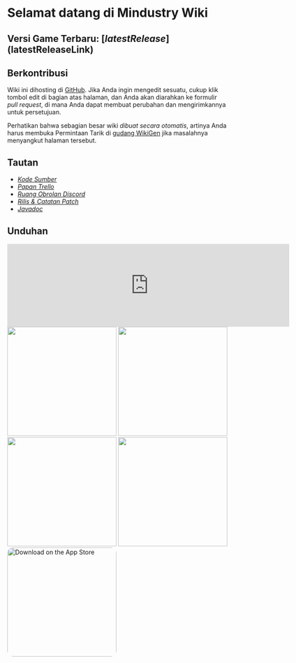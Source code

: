 # Selamat datang di Mindustry Wiki

## Versi Game Terbaru: [$latestRelease]($latestReleaseLink)

## Berkontribusi

Wiki ini dihosting di [GitHub](https://github.com/MindustryGame/wiki). Jika Anda ingin mengedit sesuatu, cukup klik tombol edit di bagian atas halaman, dan Anda akan diarahkan ke formulir *pull request*, di mana Anda dapat membuat perubahan dan mengirimkannya untuk persetujuan.

Perhatikan bahwa sebagian besar wiki *dibuat secara otomatis*, artinya Anda harus membuka Permintaan Tarik di [gudang WikiGen](https://github.com/Anuken/Mindustry-Wiki-Generator) jika masalahnya menyangkut halaman tersebut.

## Tautan

- _[Kode Sumber](https://github.com/Anuken/Mindustry)_
- _[Papan Trello](https://trello.com/b/aE2tcUwF/mindustry-trello)_
- _[Ruang Obrolan Discord](https://discord.gg/mindustry)_
- _[Rilis & Catatan Patch](https://github.com/Anuken/Mindustry/releases)_
- _[Javadoc](https://mindustrygame.github.io/docs/)_

## Unduhan

<style>

.store{
	width: 250px;
}

</style>

<iframe src="https://store.steampowered.com/widget/1127400/" frameborder="0" width="646" height="190"></iframe> 
<a href="https://anuke.itch.io/mindustry"><img class="store" src="https://static.itch.io/images/badge.svg"></img><a>
<a href="https://play.google.com/store/apps/details?id=io.anuke.mindustry"><img class="store" src="https://play.google.com/intl/en_us/badges/images/generic/en-play-badge.png"></img><a>
<a href="https://f-droid.org/packages/io.anuke.mindustry"><img class="store" src="https://fdroid.gitlab.io/artwork/badge/get-it-on.png"></img><a>
<a href="https://flathub.org/apps/details/com.github.Anuken.Mindustry"><img class="store" src="https://flathub.org/assets/badges/flathub-badge-en.svg"></img><a>
<a href="https://apps.apple.com/us/app/mindustry/id1385258906?itsct=apps_box&amp;itscg=30200" style="overflow: hidden; border-radius: 13px;"><img class="store" src="https://tools.applemediaservices.com/api/badges/download-on-the-app-store/black/en-US?size=250x83&amp;releaseDate=1528416000&h=43142217e0fc99956f864865b9d8bc56" alt="Download on the App Store" style="border-radius: 13px;"></a>

